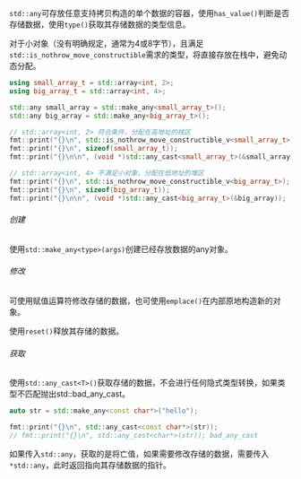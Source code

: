 `std::any`可存放任意支持拷贝构造的单个数据的容器，使用`has_value()`判断是否存储数据，使用`type()`获取其存储数据的类型信息。

对于小对象（没有明确规定，通常为4或8字节），且满足`std::is_nothrow_move_constructible`需求的类型，将直接存放在栈中，避免动态分配。

```cpp
using small_array_t = std::array<int, 2>;
using big_array_t = std::array<int, 4>;

std::any small_array = std::make_any<small_array_t>();
std::any big_array = std::make_any<big_array_t>();

// std::array<int, 2> 符合条件，分配在高地址的栈区
fmt::print("{}\n", std::is_nothrow_move_constructible_v<small_array_t>); // true
fmt::print("{}\n", sizeof(small_array_t));                               // 8
fmt::print("{}\n\n", (void *)std::any_cast<small_array_t>(&small_array));

// std::array<int, 4> 不满足小对象，分配在低地址的堆区
fmt::print("{}\n", std::is_nothrow_move_constructible_v<big_array_t>); // true
fmt::print("{}\n", sizeof(big_array_t));                               // 16
fmt::print("{}\n\n", (void *)std::any_cast<big_array_t>(&big_array));
```

###### 创建

使用`std::make_any<type>(args)`创建已经存放数据的any对象。

###### 修改

可使用赋值运算符修改存储的数据，也可使用`emplace()`在内部原地构造新的对象。

使用`reset()`释放其存储的数据。

###### 获取

使用`std::any_cast<T>()`获取存储的数据，不会进行任何隐式类型转换，如果类型不匹配抛出std::bad_any_cast。

```cpp
auto str = std::make_any<const char*>("hello");

fmt::print("{}\n", std::any_cast<const char*>(str));
// fmt::print("{}\n", std::any_cast<char*>(str)); bad_any_cast
```

如果传入`std::any`，获取的是将亡值，如果需要修改存储的数据，需要传入`*std::any`，此时返回指向其存储数据的指针。



